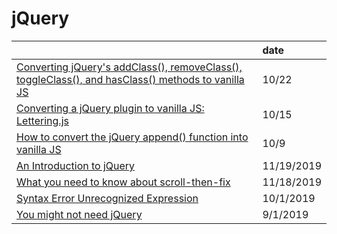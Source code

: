 # jQuery

|  | date |
| :--- | :--- |
| [Converting jQuery's addClass\(\), removeClass\(\), toggleClass\(\), and hasClass\(\) methods to vanilla JS](https://gomakethings.com/converting-jquerys-addclass-removeclass-toggleclass-and-hasclass-methods-to-vanilla-js/) | 10/22 |
| [Converting a jQuery plugin to vanilla JS: Lettering.js](https://gomakethings.com/converting-a-jquery-plugin-to-vanilla-js-lettering.js/) | 10/15 |
| [How to convert the jQuery append\(\) function into vanilla JS](https://gomakethings.com/how-to-convert-the-jquery-append-function-into-vanilla-js/) | 10/9 |
| [An Introduction to jQuery](https://itnext.io/an-introduction-to-jquery-53d821e13153) | 11/19/2019 |
| [What you need to know about scroll-then-fix](https://medium.com/@christinagreene5/what-you-need-to-know-about-scroll-then-fix-17ce50364c15) | 11/18/2019 |
| [Syntax Error Unrecognized Expression](https://www.kevinleary.net/jquery-syntax-error-unrecognized-expression/) | 10/1/2019 |
| [You might not need jQuery](http://youmightnotneedjquery.com/) | 9/1/2019 |

